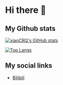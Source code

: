 # Hi there 🥷

## My Github stats
[![xiaoCRQ's GitHub stats](https://github-readme-stats.vercel.app/api?username=xiaoCRQ&show_icons=true&count_private=true)](https://github.com/xiaoCRQ)

[![Top Langs](https://github-readme-stats.vercel.app/api/top-langs/?username=xiaoCRQ&layout=compact)](https://github.com/xiaoCRQ)
## **My social links**

- [Bilibili](https://space.bilibili.com/449655435?spm_id_from=333.999.0.0)
